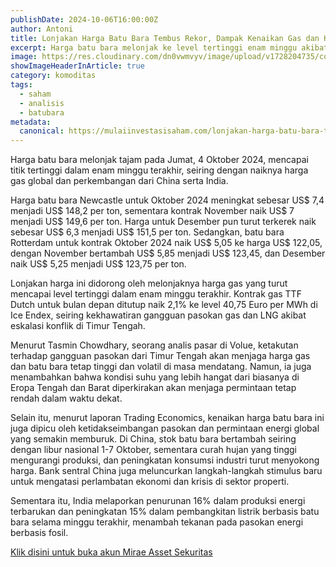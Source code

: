 ```yaml
---
publishDate: 2024-10-06T16:00:00Z
author: Antoni
title: Lonjakan Harga Batu Bara Tembus Rekor, Dampak Kenaikan Gas dan Krisis Energi Global
excerpt: Harga batu bara melonjak ke level tertinggi enam minggu akibat kenaikan harga gas, ketegangan di Timur Tengah, dan peningkatan permintaan dari China dan India.
image: https://res.cloudinary.com/dn0vwmvyv/image/upload/v1728204735/coal-moving-along-conveyor-belt_mmdzya.jpg
showImageHeaderInArticle: true
category: komoditas
tags:
  - saham
  - analisis
  - batubara
metadata:
  canonical: https://mulaiinvestasisaham.com/lonjakan-harga-batu-bara-tembus-rekor
---
```


Harga batu bara melonjak tajam pada Jumat, 4 Oktober 2024, mencapai titik tertinggi dalam enam minggu terakhir, seiring dengan naiknya harga gas global dan perkembangan dari China serta India.

Harga batu bara Newcastle untuk Oktober 2024 meningkat sebesar US$ 7,4 menjadi US$ 148,2 per ton, sementara kontrak November naik US$ 7 menjadi US$ 149,6 per ton. Harga untuk Desember pun turut terkerek naik sebesar US$ 6,3 menjadi US$ 151,5 per ton. Sedangkan, batu bara Rotterdam untuk kontrak Oktober 2024 naik US$ 5,05 ke harga US$ 122,05, dengan November bertambah US$ 5,85 menjadi US$ 123,45, dan Desember naik US$ 5,25 menjadi US$ 123,75 per ton.

Lonjakan harga ini didorong oleh melonjaknya harga gas yang turut mencapai level tertinggi dalam enam minggu terakhir. Kontrak gas TTF Dutch untuk bulan depan ditutup naik 2,1% ke level 40,75 Euro per MWh di Ice Endex, seiring kekhawatiran gangguan pasokan gas dan LNG akibat eskalasi konflik di Timur Tengah.

Menurut Tasmin Chowdhary, seorang analis pasar di Volue, ketakutan terhadap gangguan pasokan dari Timur Tengah akan menjaga harga gas dan batu bara tetap tinggi dan volatil di masa mendatang. Namun, ia juga menambahkan bahwa kondisi suhu yang lebih hangat dari biasanya di Eropa Tengah dan Barat diperkirakan akan menjaga permintaan tetap rendah dalam waktu dekat.

Selain itu, menurut laporan Trading Economics, kenaikan harga batu bara ini juga dipicu oleh ketidakseimbangan pasokan dan permintaan energi global yang semakin memburuk. Di China, stok batu bara bertambah seiring dengan libur nasional 1-7 Oktober, sementara curah hujan yang tinggi mengurangi produksi, dan peningkatan konsumsi industri turut menyokong harga. Bank sentral China juga meluncurkan langkah-langkah stimulus baru untuk mengatasi perlambatan ekonomi dan krisis di sektor properti.

Sementara itu, India melaporkan penurunan 16% dalam produksi energi terbarukan dan peningkatan 15% dalam pembangkitan listrik berbasis batu bara selama minggu terakhir, menambah tekanan pada pasokan energi berbasis fosil.

[Klik disini untuk buka akun Mirae Asset Sekuritas](https://login.miraeasset.co.id/registration/oe?referralcode=3103138)
